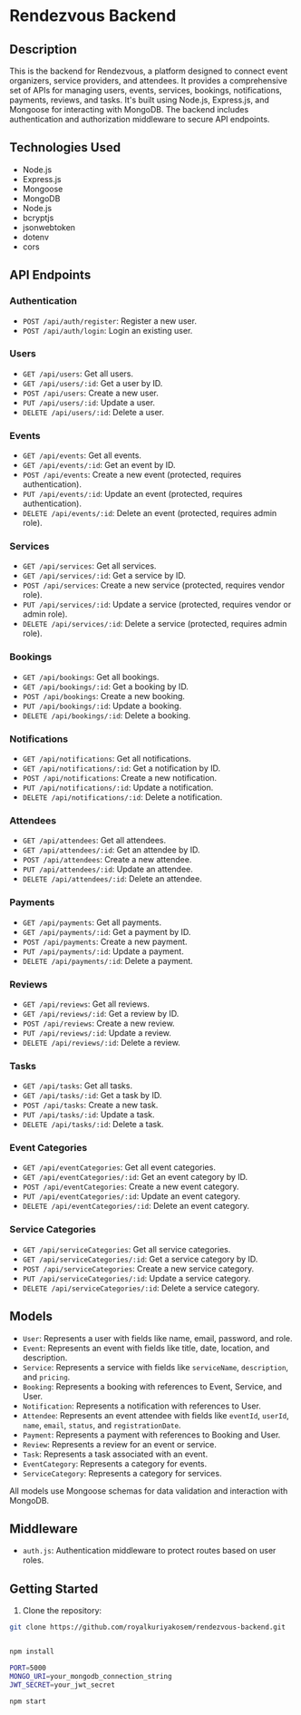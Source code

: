 # Rendezvous Backend


## Description

This is the backend for Rendezvous, a platform designed to connect event organizers, service providers, and attendees. It provides a comprehensive set of APIs for managing users, events, services, bookings, notifications, payments, reviews, and tasks.
It's built using Node.js, Express.js, and Mongoose for interacting with MongoDB. The backend includes authentication and authorization middleware to secure API endpoints.


## Technologies Used


*  Node.js
*  Express.js
*  Mongoose
*  MongoDB
*  Node.js
*  bcryptjs
*  jsonwebtoken
*  dotenv
*  cors


## API Endpoints


### Authentication


*  `POST /api/auth/register`: Register a new user.
*  `POST /api/auth/login`: Login an existing user.


### Users


*  `GET /api/users`: Get all users.
*  `GET /api/users/:id`: Get a user by ID.
*  `POST /api/users`: Create a new user.
*  `PUT /api/users/:id`: Update a user.
*  `DELETE /api/users/:id`: Delete a user.


### Events


*  `GET /api/events`: Get all events.
*  `GET /api/events/:id`: Get an event by ID.
*  `POST /api/events`: Create a new event (protected, requires authentication).
*  `PUT /api/events/:id`: Update an event (protected, requires authentication).
*  `DELETE /api/events/:id`: Delete an event (protected, requires admin role).


### Services


*  `GET /api/services`: Get all services.
*  `GET /api/services/:id`: Get a service by ID.
*  `POST /api/services`: Create a new service (protected, requires vendor role).
*  `PUT /api/services/:id`: Update a service (protected, requires vendor or admin role).
*  `DELETE /api/services/:id`: Delete a service (protected, requires admin role).


### Bookings


*  `GET /api/bookings`: Get all bookings.
*  `GET /api/bookings/:id`: Get a booking by ID.
*  `POST /api/bookings`: Create a new booking.
*  `PUT /api/bookings/:id`: Update a booking.
*  `DELETE /api/bookings/:id`: Delete a booking.


### Notifications


*  `GET /api/notifications`: Get all notifications.
*  `GET /api/notifications/:id`: Get a notification by ID.
*  `POST /api/notifications`: Create a new notification.
*  `PUT /api/notifications/:id`: Update a notification.
*  `DELETE /api/notifications/:id`: Delete a notification.


### Attendees


*  `GET /api/attendees`: Get all attendees.
*  `GET /api/attendees/:id`: Get an attendee by ID.
*  `POST /api/attendees`: Create a new attendee.
*  `PUT /api/attendees/:id`: Update an attendee.
*  `DELETE /api/attendees/:id`: Delete an attendee.


### Payments


*  `GET /api/payments`: Get all payments.
*  `GET /api/payments/:id`: Get a payment by ID.
*  `POST /api/payments`: Create a new payment.
*  `PUT /api/payments/:id`: Update a payment.
*  `DELETE /api/payments/:id`: Delete a payment.


### Reviews


*  `GET /api/reviews`: Get all reviews.
*  `GET /api/reviews/:id`: Get a review by ID.
*  `POST /api/reviews`: Create a new review.
*  `PUT /api/reviews/:id`: Update a review.
*  `DELETE /api/reviews/:id`: Delete a review.


### Tasks


*  `GET /api/tasks`: Get all tasks.
*  `GET /api/tasks/:id`: Get a task by ID.
*  `POST /api/tasks`: Create a new task.
*  `PUT /api/tasks/:id`: Update a task.
*  `DELETE /api/tasks/:id`: Delete a task.


### Event Categories


*  `GET /api/eventCategories`: Get all event categories.
*  `GET /api/eventCategories/:id`: Get an event category by ID.
*  `POST /api/eventCategories`: Create a new event category.
*  `PUT /api/eventCategories/:id`: Update an event category.
*  `DELETE /api/eventCategories/:id`: Delete an event category.


### Service Categories


*  `GET /api/serviceCategories`: Get all service categories.
*  `GET /api/serviceCategories/:id`: Get a service category by ID.
*  `POST /api/serviceCategories`: Create a new service category.
*  `PUT /api/serviceCategories/:id`: Update a service category.
*  `DELETE /api/serviceCategories/:id`: Delete a service category.


## Models


*  `User`: Represents a user with fields like name, email, password, and role.
*  `Event`: Represents an event with fields like title, date, location, and description.
*  `Service`: Represents a service with fields like `serviceName`, `description`, and `pricing`.
*  `Booking`: Represents a booking with references to Event, Service, and User.
*  `Notification`: Represents a notification with references to User.
*  `Attendee`: Represents an event attendee with fields like `eventId`, `userId`, `name`, `email`, `status`, and `registrationDate`.
*  `Payment`: Represents a payment with references to Booking and User.
*  `Review`: Represents a review for an event or service.
*  `Task`: Represents a task associated with an event.
*  `EventCategory`: Represents a category for events.
*  `ServiceCategory`: Represents a category for services.

All models use Mongoose schemas for data validation and interaction with MongoDB.

## Middleware


*  `auth.js`: Authentication middleware to protect routes based on user roles.


## Getting Started


1. Clone the repository:
```sh
git clone https://github.com/royalkuriyakosem/rendezvous-backend.git


npm install

PORT=5000
MONGO_URI=your_mongodb_connection_string
JWT_SECRET=your_jwt_secret

npm start
